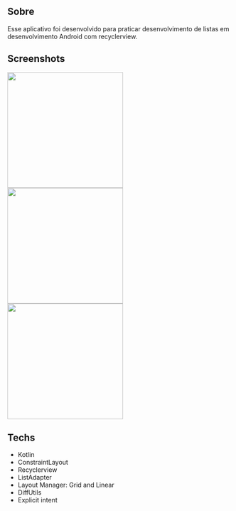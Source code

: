 ## Sobre
Esse aplicativo foi desenvolvido para praticar desenvolvimento de listas em desenvolvimento Android com recyclerview.

## Screenshots
<img src = "https://github.com/user-attachments/assets/433e221d-8e3a-412d-8701-ae6b13fb97b4" width="260"/>
<img src = "https://github.com/user-attachments/assets/c83f58bc-625e-4dcd-8055-5e9fe095d792" width="260"/>
<img src = "https://github.com/user-attachments/assets/dc9aa949-4464-4cb9-8bc4-2daf5db6dff1" width="260"/>

## Techs

- Kotlin
- ConstraintLayout
- Recyclerview
- ListAdapter
- Layout Manager: Grid and Linear
- DiffUtils
- Explicit intent
